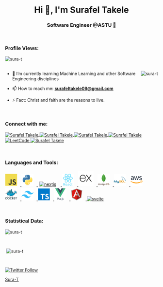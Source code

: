 <h1 align="center">Hi 👋, I'm Surafel Takele</h1>
<h3 align="center">Software Engineer @ASTU 🌟</h3>
<br>
<p align="right"></p>
<h3>Profile Views:</h3> 
<img src="https://komarev.com/ghpvc/?username=sura-t&label=Profile%20views&color=0e75b6&style=flat" alt="sura-t"> 
<br><br>
<p><img align="right" src="https://github.com/sura-t/sura-t/blob/main/animation_500_kxa883sd.gif" alt="sura-t"></p>
<ul>
  <li>
    <p>🌱 I’m currently learning Machine Learning and other Software Engineering disciplines</p>
  </li>
  <li>
    <p>📫 How to reach me: <strong><a href="mailto:surafeltakele09@gmail.com">surafeltakele09@gmail.com</a></strong></p>
  </li>
  <li>
    <p>⚡ Fact: Christ and faith are the reasons to live.</p>
  </li>
</ul>
<br>
<h3 align="left">Connect with me:</h3>
<p align="left">
  <a href="https://www.linkedin.com/in/surafel-takele-a01038236/" target="_blank">
    <img align="center" src="https://raw.githubusercontent.com/rahuldkjain/github-profile-readme-generator/master/src/images/icons/Social/linked-in-alt.svg" alt="Surafel Takele" height="30" width="40">
  </a>
  <a href="https://web.facebook.com/SurafelTakale" target="_blank">
    <img align="center" src="https://raw.githubusercontent.com/rahuldkjain/github-profile-readme-generator/master/src/images/icons/Social/facebook.svg" alt="Surafel Takele" height="30" width="40">
  </a>
  <a href="https://www.instagram.com/surafel_tkl/" target="_blank">
    <img align="center" src="https://raw.githubusercontent.com/rahuldkjain/github-profile-readme-generator/master/src/images/icons/Social/instagram.svg" alt="Surafel Takele" height="30" width="40">
  </a>
  <a href="https://www.hackerrank.com/profile/surafeltakele09" target="_blank">
    <img align="center" src="https://raw.githubusercontent.com/rahuldkjain/github-profile-readme-generator/master/src/images/icons/Social/hackerrank.svg" alt="Surafel Takele" height="30" width="40">
  </a>
  <a href="https://leetcode.com/sura-t" target="_blank">
    <img align="center" src="https://upload.wikimedia.org/wikipedia/commons/1/19/LeetCode_logo_black.png" alt="LeetCode" height="30" width="40">
  </a>
  <a href="https://x.com/surafeltakele09" target="_blank">
    <img align="center" src="https://raw.githubusercontent.com/rahuldkjain/github-profile-readme-generator/master/src/images/icons/Social/twitter.svg" alt="Surafel Takele" height="30" width="40">
  </a>
</p>
<br>
<h3 align="left">Languages and Tools:</h3>
<p align="left">
  <a href="https://developer.mozilla.org/en-US/docs/Web/JavaScript" target="_blank" rel="noreferrer">
    <img src="https://raw.githubusercontent.com/devicons/devicon/master/icons/javascript/javascript-original.svg" alt="javascript" width="40" height="40" style="margin-right: 10px;">
  </a>
  <a href="https://www.python.org" target="_blank" rel="noreferrer">
    <img src="https://raw.githubusercontent.com/devicons/devicon/master/icons/python/python-original.svg" alt="python" width="40" height="40" style="margin-right: 10px;">
  </a>
  <a href="https://nextjs.org/" target="_blank" rel="noreferrer">
    <img src="https://cdn.worldvectorlogo.com/logos/nextjs-2.svg" alt="nextjs" width="40" height="40" style="background-color: white; padding: 5px; margin-right: 10px;">
  </a>
  <a href="https://reactjs.org/" target="_blank" rel="noreferrer">
    <img src="https://raw.githubusercontent.com/devicons/devicon/master/icons/react/react-original-wordmark.svg" alt="react" width="40" height="40" style="margin-right: 10px;">
  </a>
  <a href="https://expressjs.com/" target="_blank" rel="noreferrer">
    <img src="https://raw.githubusercontent.com/devicons/devicon/master/icons/express/express-original.svg" alt="express" width="40" height="40" style="background-color: white; padding: 5px; margin-right: 10px;">
  </a>
  <a href="https://www.mongodb.com/" target="_blank" rel="noreferrer">
    <img src="https://raw.githubusercontent.com/devicons/devicon/master/icons/mongodb/mongodb-original-wordmark.svg" alt="mongodb" width="40" height="40" style="margin-right: 10px;">
  </a>
  <a href="https://www.mysql.com/" target="_blank" rel="noreferrer">
    <img src="https://raw.githubusercontent.com/devicons/devicon/master/icons/mysql/mysql-original-wordmark.svg" alt="sql" width="40" height="40" style="margin-right: 10px;">
  </a>
  <a href="https://aws.amazon.com/" target="_blank" rel="noreferrer">
    <img src="https://raw.githubusercontent.com/devicons/devicon/master/icons/amazonwebservices/amazonwebservices-original-wordmark.svg" alt="aws" width="40" height="40" style="margin-right: 10px;">
  </a>
  <a href="https://www.docker.com/" target="_blank" rel="noreferrer">
    <img src="https://raw.githubusercontent.com/devicons/devicon/master/icons/docker/docker-original-wordmark.svg" alt="docker" width="40" height="40" style="margin-right: 10px;">
  </a>
  <a href="https://tailwindcss.com/" target="_blank" rel="noreferrer">
    <img src="https://raw.githubusercontent.com/devicons/devicon/master/icons/tailwindcss/tailwindcss-plain.svg" alt="tailwindcss" width="40" height="40" style="margin-right: 10px;">
  </a>
  <a href="https://www.typescriptlang.org/" target="_blank" rel="noreferrer">
    <img src="https://raw.githubusercontent.com/devicons/devicon/master/icons/typescript/typescript-original.svg" alt="typescript" width="40" height="40" style="margin-right: 10px;">
  </a>
  <a href="https://vuejs.org/" target="_blank" rel="noreferrer">
    <img src="https://raw.githubusercontent.com/devicons/devicon/master/icons/vuejs/vuejs-original-wordmark.svg" alt="vuejs" width="40" height="40" style="margin-right: 10px;">
  </a>
  <a href="https://angular.io/" target="_blank" rel="noreferrer">
    <img src="https://raw.githubusercontent.com/devicons/devicon/master/icons/angularjs/angularjs-original.svg" alt="angular" width="40" height="40" style="margin-right: 10px;">
  </a>
  <a href="https://svelte.dev/" target="_blank" rel="noreferrer">
    <img src="https://upload.wikimedia.org/wikipedia/commons/1/1b/Svelte_Logo.svg" alt="svelte" width="40" height="40" style="margin-right: 10px;">
  </a>
</p>
<br>
<h3>Statistical Data:</h3>
<p><img align="center" src="https://github-readme-stats.vercel.app/api/top-langs?username=sura-t&show_icons=true&locale=en&bg_color=0d1117&text_color=ffffff&layout=compact" alt="sura-t"></p>
<br>
<p>&nbsp;<img align="center" src="https://github-readme-stats.vercel.app/api?username=sura-t&show_icons=true&locale=en&bg_color=0d1117&text_color=ffffff" alt="sura-t"></p>
<br>
<!-- GitHub Streak Stats -->


<!-- Twitter Badge -->
<p align="left"> 
  <a href="https://twitter.com/surafeltakele09" target="_blank">
    <img src="https://img.shields.io/twitter/follow/surafeltakele09?logo=twitter&style=for-the-badge" alt="Twitter Follow">
  </a> 
</p>

<p><a href="https://github.com/sura-t">Sura-T</a></p>
